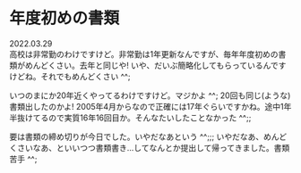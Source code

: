 # 年度初めの書類

2022.03.29<br />
高校は非常勤のわけですけど。非常勤は1年更新なんですが、毎年年度初めの書類がめんどくさい。去年と同じや! いや、だいぶ簡略化してもらっているんですけどね。それでもめんどくさい ^^;

いつのまにか20年近くやってるわけですけど。マジかよ ^^; 20回も同じ(ような)書類出したのかよ! 2005年4月からなので正確には17年ぐらいですかね。途中1年半抜けてるので実質16年16回目か。そんなたいしたことなかった ^^;;

要は書類の締め切りが今日でした。いやだなあという ^^;;; いやだなあ、めんどくさいなあ、といいつつ書類書き...してなんとか提出して帰ってきました。書類苦手 ^^;